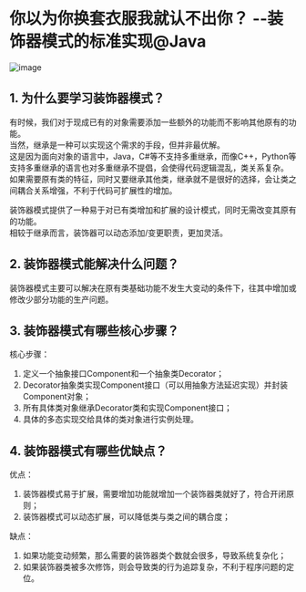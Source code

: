 # 你以为你换套衣服我就认不出你？ --装饰器模式的标准实现@Java
![image](https://user-images.githubusercontent.com/64548919/131221569-efa051fe-65a1-46dc-b1fd-5807d4ab11f5.png)
## 1. 为什么要学习装饰器模式？
有时候，我们对于现成已有的对象需要添加一些额外的功能而不影响其他原有的功能。     
当然，继承是一种可以实现这个需求的手段，但并非最优解。      
这是因为面向对象的语言中，Java，C#等不支持多重继承，而像C++，Python等支持多重继承的语言也对多重继承不提倡，会使得代码逻辑混乱，类关系复杂。      
如果需要原有类的特征，同时又要继承其他类，继承就不是很好的选择，会让类之间耦合关系增强，不利于代码可扩展性的增加。       
    
装饰器模式提供了一种易于对已有类增加和扩展的设计模式，同时无需改变其原有的功能。      
相较于继承而言，装饰器可以动态添加/变更职责，更加灵活。 

## 2. 装饰器模式能解决什么问题？
装饰器模式主要可以解决在原有类基础功能不发生大变动的条件下，往其中增加或修改少部分功能的生产问题。

## 3. 装饰器模式有哪些核心步骤？
核心步骤：     
1. 定义一个抽象接口Component和一个抽象类Decorator；       
2. Decorator抽象类实现Component接口（可以用抽象方法延迟实现）并封装Component对象；     
3. 所有具体类对象继承Decorator类和实现Component接口；      
4. 具体的多态实现交给具体的类对象进行实例处理。      

## 4. 装饰器模式有哪些优缺点？
优点：     
1. 装饰器模式易于扩展，需要增加功能就增加一个装饰器类就好了，符合开闭原则；     
2. 装饰器模式可以动态扩展，可以降低类与类之间的耦合度；     

缺点：     
1. 如果功能变动频繁，那么需要的装饰器类个数就会很多，导致系统复杂化；     
2. 如果装饰器类被多次修饰，则会导致类的行为追踪复杂，不利于程序问题的定位。
